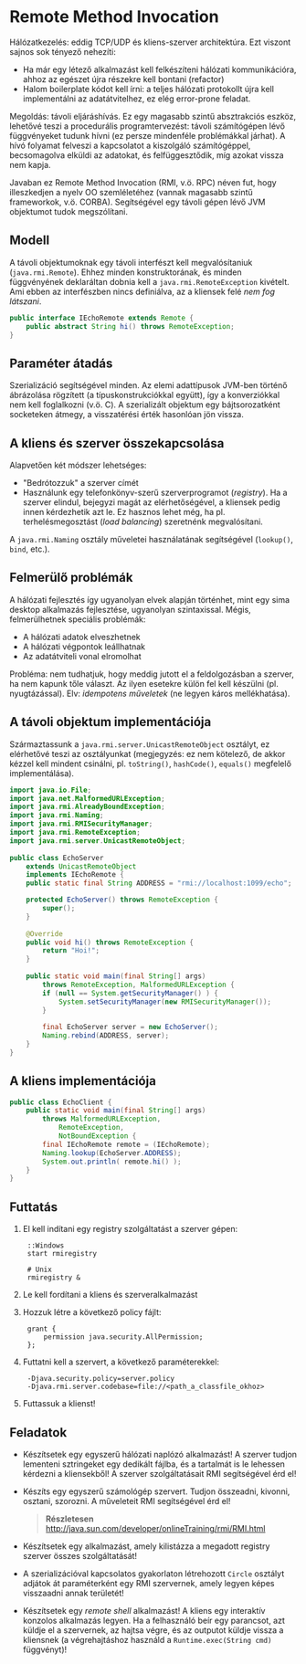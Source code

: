 # Remote Method Invocation #
Hálózatkezelés: eddig TCP/UDP és kliens-szerver architektúra. Ezt viszont sajnos
sok tényező nehezíti:

* Ha már egy létező alkalmazást kell felkészíteni hálózati kommunikációra, ahhoz
  az egészet újra részekre kell bontani (refactor)
* Halom boilerplate kódot kell írni: a teljes hálózati protokollt újra kell
  implementálni az adatátvitelhez, ez elég error-prone feladat.

Megoldás: távoli eljáráshívás. Ez egy magasabb szintű absztrakciós eszköz,
lehetővé teszi a procedurális programtervezést: távoli számítógépen lévő
függvényeket tudunk hívni (ez persze mindenféle problémákkal járhat). A hívó
folyamat felveszi a kapcsolatot a kiszolgáló számítógéppel, becsomagolva elküldi
az adatokat, és felfüggesztődik, míg azokat vissza nem kapja.

Javaban ez Remote Method Invocation (RMI, v.ö. RPC) néven fut, hogy illeszkedjen
a nyelv OO szemléletéhez (vannak magasabb szintű frameworkok, v.ö. CORBA).
Segítségével egy távoli gépen lévő JVM objektumot tudok megszólítani.

## Modell ##
A távoli objektumoknak egy távoli interfészt kell megvalósítaniuk
(`java.rmi.Remote`). Ehhez minden konstruktorának, és minden függvényének
deklaráltan dobnia kell a `java.rmi.RemoteException` kivételt. Ami ebben az
interfészben nincs definiálva, az a kliensek felé *nem fog látszani*.

``` java
public interface IEchoRemote extends Remote {
    public abstract String hi() throws RemoteException;
}
```

## Paraméter átadás ##
Szerializáció segítségével minden. Az elemi adattípusok JVM-ben történő
ábrázolása rögzített (a típuskonstrukciókkal együtt), így a konverziókkal nem
kell foglalkozni (v.ö. C). A szerializált objektum egy bájtsorozatként
socketeken átmegy, a visszatérési érték hasonlóan jön vissza.

## A kliens és szerver összekapcsolása ##
Alapvetően két módszer lehetséges:

* "Bedrótozzuk" a szerver címét
* Használunk egy telefonkönyv-szerű szerverprogramot (*registry*). Ha a szerver
  elindul, bejegyzi magát az elérhetőségével, a kliensek pedig innen kérdezhetik
  azt le. Ez hasznos lehet még, ha pl. terhelésmegosztást (*load balancing*)
  szeretnénk megvalósítani.

A `java.rmi.Naming` osztály műveletei használatának segítségével (`lookup()`,
`bind`, etc.).

## Felmerülő problémák ##
A hálózati fejlesztés így ugyanolyan elvek alapján történhet, mint egy sima
desktop alkalmazás fejlesztése, ugyanolyan szintaxissal. Mégis, felmerülhetnek
speciális problémák:

* A hálózati adatok elveszhetnek
* A hálózati végpontok leállhatnak
* Az adatátviteli vonal elromolhat

Probléma: nem tudhatjuk, hogy meddig jutott el a feldolgozásban a szerver, ha
nem kapunk tőle választ. Az ilyen esetekre külön fel kell készülni (pl.
nyugtázással). Elv: *idempotens műveletek* (ne legyen káros mellékhatása).

## A távoli objektum implementációja ##
Származtassunk a `java.rmi.server.UnicastRemoteObject` osztályt, ez elérhetővé
teszi az osztályunkat (megjegyzés: ez nem kötelező, de akkor kézzel kell mindent
csinálni, pl. `toString()`, `hashCode()`, `equals()` megfelelő implementálása). 

``` java
import java.io.File;
import java.net.MalformedURLException;
import java.rmi.AlreadyBoundException;
import java.rmi.Naming;
import java.rmi.RMISecurityManager;
import java.rmi.RemoteException;
import java.rmi.server.UnicastRemoteObject;
	
public class EchoServer
	extends UnicastRemoteObject
	implements IEchoRemote {
	public static final String ADDRESS = "rmi://localhost:1099/echo";

	protected EchoServer() throws RemoteException {
		super();
	}
	
	@Override
	public void hi() throws RemoteException {
		return "Hoi!";
	}
	    
	public static void main(final String[] args)
		throws RemoteException, MalformedURLException {
		if (null == System.getSecurityManager() ) {
			System.setSecurityManager(new RMISecurityManager());
		}
	        
		final EchoServer server = new EchoServer();
		Naming.rebind(ADDRESS, server);
	}
}
```

## A kliens implementációja ##
``` java
public class EchoClient {
	public static void main(final String[] args)
		throws MalformedURLException,
			RemoteException,
			NotBoundException {
		final IEchoRemote remote = (IEchoRemote);
		Naming.lookup(EchoServer.ADDRESS);
		System.out.println( remote.hi() );
	}
}
```

## Futtatás ##
1. El kell indítani egy registry szolgáltatást a szerver gépen:
	
		::Windows
		start rmiregistry 
		
		# Unix
		rmiregistry &

2. Le kell fordítani a kliens és szerveralkalmazást
3. Hozzuk létre a következő policy fájlt:

		grant {
		    permission java.security.AllPermission;
		};

4. Futtatni kell a szervert, a következő paraméterekkel:

		-Djava.security.policy=server.policy
		-Djava.rmi.server.codebase=file://<path_a_classfile_okhoz>

5. Futtassuk a klienst!

## Feladatok ##
* Készítsetek egy egyszerű hálózati naplózó alkalmazást! A szerver tudjon
  lementeni sztringeket egy dedikált fájlba, és a tartalmát is le lehessen
  kérdezni a kliensekből! A szerver szolgáltatásait RMI segítségével érd el!

* Készíts egy egyszerű számológép szervert. Tudjon összeadni, kivonni, osztani,
  szorozni. A műveleteit RMI segítségével érd el!

	> **Részletesen** <http://java.sun.com/developer/onlineTraining/rmi/RMI.html>

* Készítsetek egy alkalmazást, amely kilistázza a megadott registry szerver
  összes szolgáltatását!

* A szerializációval kapcsolatos gyakorlaton létrehozott `Circle` osztályt
  adjátok át paraméterként egy RMI szervernek, amely legyen képes visszaadni
  annak területét!

* Készítsetek egy *remote shell* alkalmazást! A kliens egy interaktív konzolos
  alkalmazás legyen. Ha a felhasználó beír egy parancsot, azt küldje el a
  szervernek, az hajtsa végre, és az outputot küldje vissza a kliensnek (a
  végrehajtáshoz használd a `Runtime.exec(String cmd)` függvényt)!
